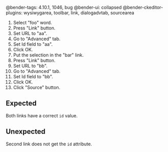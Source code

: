 @bender-tags: 4.10.1, 1046, bug
@bender-ui: collapsed
@bender-ckeditor-plugins: wysiwygarea, toolbar, link, dialogadvtab, sourcearea

1. Select "foo" word.
1. Press "Link" button.
1. Set URL to "aa".
1. Go to "Advanced" tab.
1. Set Id field to "aa".
1. Click OK.
1. Put the selection in the "bar" link.
1. Press "Link" button.
1. Set URL to "bb".
1. Go to "Advanced" tab.
1. Set Id field to "bb".
1. Click OK.
1. Click "Source" button.

## Expected

Both links have a correct `id` value.

## Unexpected

Second link does not get the `id` attribute.

